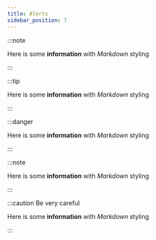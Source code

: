 ```yaml
---
title: Alerts
sidebar_position: 7
---
```



:::note

Here is some **information** with _Markdown_ styling 

:::

:::tip

Here is some **information** with _Markdown_ styling 

:::


:::danger

Here is some **information** with _Markdown_ styling 

:::


:::note

Here is some **information** with _Markdown_ styling 

:::


:::caution Be very careful

Here is some **information** with _Markdown_ styling 

:::